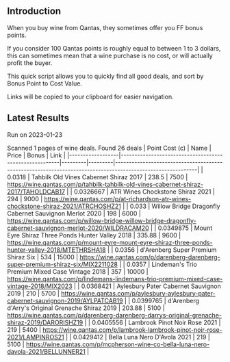 ## Introduction

When you buy wine from Qantas, they sometimes offer you FF bonus points. 

If you consider 100 Qantas points is roughly equal to between 1 to 3 dollars, this can sometimes mean that a wine purchase is no cost, or will actually profit the buyer.

This quick script allows you to quickly find all good deals, and sort by Bonus Point to Cost Value.

Links will be copied to your clipboard for easier navigation.

## Latest Results

Run on 2023-01-23

Scanned 1 pages of wine deals.
Found 26 deals
|   Point Cost (c) | Name                                                   |   Price |   Bonus | Link                                                                                                       |
|------------------|--------------------------------------------------------|---------|---------|------------------------------------------------------------------------------------------------------------|
|        0.0318    | Tahbilk Old Vines Cabernet Shiraz 2017                 |  238.5  |    7500 | https://wine.qantas.com/p/tahbilk-tahbilk-old-vines-cabernet-shiraz-2017/TAHOLDCAB17                       |
|        0.0326667 | ATR Wines Chockstone Shiraz 2021                       |  294    |    9000 | https://wine.qantas.com/p/at-richardson-atr-wines-chockstone-shiraz-2021/ATRCHOSHZ21                       |
|        0.033     | Willow Bridge Dragonfly Cabernet Sauvignon Merlot 2020 |  198    |    6000 | https://wine.qantas.com/p/willow-bridge-willow-bridge-dragonfly-cabernet-sauvignon-merlot-2020/WILDRACAM20 |
|        0.0349875 | Mount Eyre Shiraz Three Ponds Hunter Valley 2018       |  335.88 |    9600 | https://wine.qantas.com/p/mount-eyre-mount-eyre-shiraz-three-ponds-hunter-valley-2018/MTETHRSHA18          |
|        0.0356    | d'Arenberg Super Premium Shiraz Six                    |  534    |   15000 | https://wine.qantas.com/p/darenberg-darenberg-super-premium-shiraz-six/MIX2211028                          |
|        0.0357    | Lindeman's Trio Premium Mixed Case Vintage 2018        |  357    |   10000 | https://wine.qantas.com/p/lindemans-lindemans-trio-premium-mixed-case-vintage-2018/MIX2023                 |
|        0.0368421 | Aylesbury Pater Cabernet Sauvignon 2019                |  210    |    5700 | https://wine.qantas.com/p/aylesbury-aylesbury-pater-cabernet-sauvignon-2019/AYLPATCAB19                    |
|        0.0399765 | d'Arenberg d'Arry's Original Grenache Shiraz 2019      |  203.88 |    5100 | https://wine.qantas.com/p/darenberg-darenberg-darrys-original-grenache-shiraz-2019/DARORISHZ19             |
|        0.0405556 | Lambrook Pinot Noir Rose 2021                          |  219    |    5400 | https://wine.qantas.com/p/lambrook-lambrook-pinot-noir-rose-2021/LAMPINROS21                               |
|        0.0429412 | Bella Luna Nero D'Avola 2021                           |  219    |    5100 | https://wine.qantas.com/p/mcpherson-wine-co-bella-luna-nero-davola-2021/BELLUNNER21                        |

